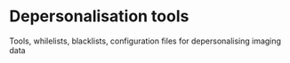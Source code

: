 # Depersonalisation tools

Tools, whilelists, blacklists, configuration files for depersonalising imaging data